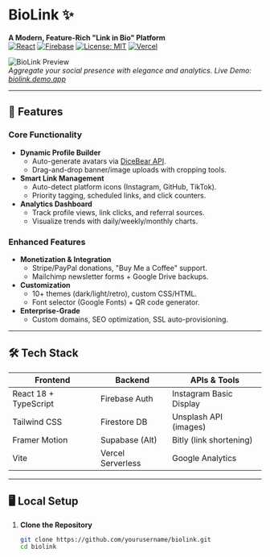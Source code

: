 # BioLink ✨  
**A Modern, Feature-Rich "Link in Bio" Platform**  
[![React](https://img.shields.io/badge/React-18.2.0-blue)](https://react.dev/)
[![Firebase](https://img.shields.io/badge/Firebase-9.22.0-orange)](https://firebase.google.com/)
[![License: MIT](https://img.shields.io/badge/License-MIT-green)](https://opensource.org/licenses/MIT)
[![Vercel](https://img.shields.io/badge/Deployed%20on-Vercel-black)](https://vercel.com/)

![BioLink Preview](https://via.placeholder.com/1200x600.png?text=BioLink+Interface+Preview)  
*Aggregate your social presence with elegance and analytics. Live Demo: [biolink.demo.app](https://biolink.demo.app)*

---

## 🚀 Features  
### **Core Functionality**  
- **Dynamic Profile Builder**  
  - Auto-generate avatars via [DiceBear API](https://www.dicebear.com/).  
  - Drag-and-drop banner/image uploads with cropping tools.  
- **Smart Link Management**  
  - Auto-detect platform icons (Instagram, GitHub, TikTok).  
  - Priority tagging, scheduled links, and click counters.  
- **Analytics Dashboard**  
  - Track profile views, link clicks, and referral sources.  
  - Visualize trends with daily/weekly/monthly charts.  

### **Enhanced Features**  
- **Monetization & Integration**  
  - Stripe/PayPal donations, "Buy Me a Coffee" support.  
  - Mailchimp newsletter forms + Google Drive backups.  
- **Customization**  
  - 10+ themes (dark/light/retro), custom CSS/HTML.  
  - Font selector (Google Fonts) + QR code generator.  
- **Enterprise-Grade**  
  - Custom domains, SEO optimization, SSL auto-provisioning.  

---

## 🛠️ Tech Stack  
| **Frontend**       | **Backend**       | **APIs & Tools**          |  
|---------------------|-------------------|---------------------------|  
| React 18 + TypeScript | Firebase Auth     | Instagram Basic Display   |  
| Tailwind CSS         | Firestore DB      | Unsplash API (images)     |  
| Framer Motion        | Supabase (Alt)    | Bitly (link shortening)   |  
| Vite                 | Vercel Serverless | Google Analytics          |  

---

## 🖥️ Local Setup  
1. **Clone the Repository**  
   ```bash
   git clone https://github.com/yourusername/biolink.git
   cd biolink


